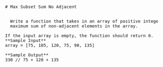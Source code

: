 <pre>
# Max Subset Sum No Adjacent


  Write a function that takes in an array of positive integers and returns the
  maximum sum of non-adjacent elements in the array.

If the input array is empty, the function should return 0.
**Sample Input**
array = [75, 105, 120, 75, 90, 135]

**Sample Output**
330 // 75 + 120 + 135

</pre>
